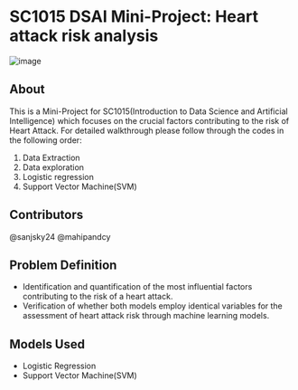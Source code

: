 # SC1015 DSAI Mini-Project: Heart attack risk analysis

![image](https://www.canva.com/design/DAGBE8b9TFs/S9Zv6DyRjOmCK8xpg1qA1w/edit?utm_content=DAGBE8b9TFs&utm_campaign=designshare&utm_medium=link2&utm_source=sharebutton)

## About 
This is a Mini-Project for SC1015(Introduction to Data Science and Artificial Intelligence) which focuses on the crucial factors contributing to the risk of Heart Attack.
For detailed walkthrough please follow through the codes in the following order:

1. Data Extraction
2. Data exploration
3. Logistic regression
4. Support Vector Machine(SVM)

## Contributors
@sanjsky24
@mahipandcy

## Problem Definition 
- Identification and quantification of the most influential factors contributing to the risk of a heart attack.
- Verification of whether both models employ identical variables for the assessment of heart attack risk through machine learning models.

## Models Used
- Logistic Regression
- Support Vector Machine(SVM)



